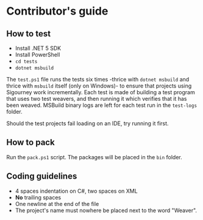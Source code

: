 # Contributor's guide

## How to test

* Install .NET 5 SDK
* Install PowerShell
* `cd tests`
* `dotnet msbuild`

The `test.ps1` file runs the tests six times -thrice with `dotnet msbuild` and thrice with `msbuild` itself (only on Windows)- to ensure that projects using Sigourney work incrementally. Each test is made of building a test program that uses two test weavers, and then running it which verifies that it has been weaved. MSBuild binary logs are left for each test run in the `test-logs` folder.

Should the test projects fail loading on an IDE, try running it first.

## How to pack

Run the `pack.ps1` script. The packages will be placed in the `bin` folder.

## Coding guidelines

* 4 spaces indentation on C#, two spaces on XML
* __No__ trailing spaces
* One newline at the end of the file
* The project's name must nowhere be placed next to the word "Weaver".
